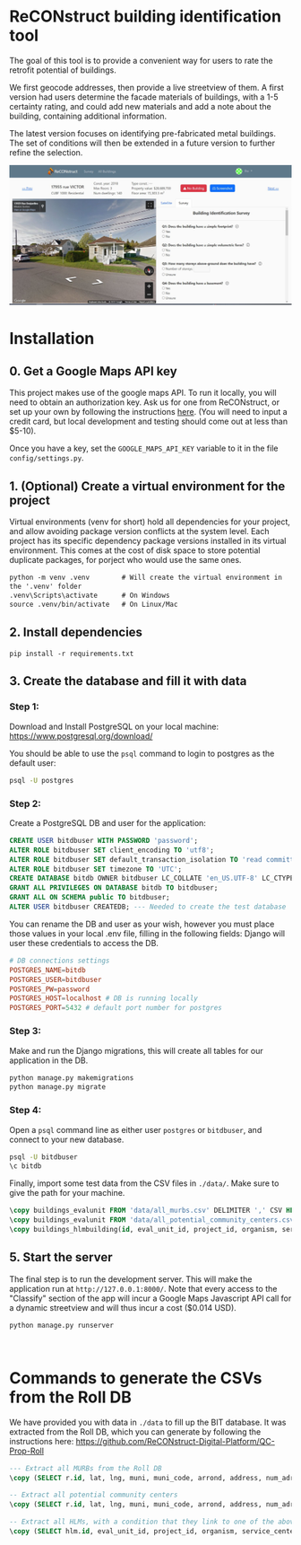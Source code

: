 # ReCONstruct building identification tool

The goal of this tool is to provide a convenient way for users to rate the retrofit potential of buildings.

We first geocode addresses, then provide a live streetview of them. A first version had users determine the facade materials of buildings, with a 1-5 certainty rating, and could add new materials and add a note about the building, containing additional information.

The latest version focuses on identifying pre-fabricated metal buildings. The set of conditions will then be extended in a future version to further refine the selection.  

![image](assets/screenshot1.JPG)

# Installation


## 0. Get a Google Maps API key

This project makes use of the google maps API. To run it locally, you will need to obtain an authorization key.
Ask us for one from ReCONstruct, or set up your own by following the instructions [here](https://developers.google.com/maps/documentation/javascript/cloud-setup). (You will need to input a credit card, but local development and testing should come out at less than $5-10).

Once you have a key, set the `GOOGLE_MAPS_API_KEY` variable to it in the file `config/settings.py`.

## 1. (Optional) Create a virtual environment for the project
Virtual environments (venv for short) hold all dependencies for your project, and allow avoiding package version conflicts at the system level.
Each project has its specific dependency package versions installed in its virtual environment. 
This comes at the cost of disk space to store potential duplicate packages, for porject who would use the same ones. 
```
python -m venv .venv        # Will create the virtual environment in the '.venv' folder
.venv\Scripts\activate      # On Windows
source .venv/bin/activate   # On Linux/Mac
```

## 2. Install dependencies
```
pip install -r requirements.txt
```

## 3. Create the database and fill it with data

### Step 1:

Download and Install PostgreSQL on your local machine: https://www.postgresql.org/download/

You should be able to use the `psql` command to login to postgres as the default user:
```bash
psql -U postgres
```

### Step 2:

Create a PostgreSQL DB and user for the application:
```sql
CREATE USER bitdbuser WITH PASSWORD 'password';
ALTER ROLE bitdbuser SET client_encoding TO 'utf8';
ALTER ROLE bitdbuser SET default_transaction_isolation TO 'read committed';
ALTER ROLE bitdbuser SET timezone TO 'UTC';
CREATE DATABASE bitdb OWNER bitdbuser LC_COLLATE 'en_US.UTF-8' LC_CTYPE 'en_US.UTF-8' TEMPLATE 'template0';
GRANT ALL PRIVILEGES ON DATABASE bitdb TO bitdbuser;
GRANT ALL ON SCHEMA public TO bitdbuser;
ALTER USER bitdbuser CREATEDB; --- Needed to create the test database
``` 

You can rename the DB and user as your wish, however you must place those values in your local .env file, filling in the following fields:
Django will user these credentials to access the DB.
```conf
# DB connections settings
POSTGRES_NAME=bitdb
POSTGRES_USER=bitdbuser
POSTGRES_PW=password
POSTGRES_HOST=localhost # DB is running locally
POSTGRES_PORT=5432 # default port number for postgres
```

### Step 3:
Make and run the Django migrations, this will create all tables for our application in the DB.
```bash
python manage.py makemigrations
python manage.py migrate
```

### Step 4:

Open a `psql` command line as either user `postgres` or `bitdbuser`, and connect to your new database.
```bash
psql -U bitdbuser
\c bitdb
```

Finally, import some test data from the CSV files in `./data/`. Make sure to give the path for your machine.

```sql
\copy buildings_evalunit FROM 'data/all_murbs.csv' DELIMITER ',' CSV HEADER;
\copy buildings_evalunit FROM 'data/all_potential_community_centers.csv' DELIMITER ',' CSV HEADER;
\copy buildings_hlmbuilding(id, eval_unit_id, project_id, organism, service_center, street_num, street_name, muni, postal_code, num_dwellings, num_floors, area_footprint, area_total, ivp, disrepair_state, interest_adjust_date, contract_end_date, category, building_id) FROM 'data/all_hlms.csv' DELIMITER ',' CSV HEADER;
```


## 5. Start the server

The final step is to run the development server. This will make the application run at `http://127.0.0.1:8000/`.
Note that every access to the "Classify" section of the app will incur a Google Maps Javascript API call for a dynamic streetview and will thus incur a cost ($0.014 USD).

```
python manage.py runserver
```

<br>


# Commands to generate the CSVs from the Roll DB

We have provided you with data in `./data` to fill up the BIT database. It was extracted from the Roll DB, which you can generate by following the instructions here: https://github.com/ReCONstruct-Digital-Platform/QC-Prop-Roll

```sql
--- Extract all MURBs from the Roll DB
\copy (SELECT r.id, lat, lng, muni, muni_code, arrond, address, num_adr_inf, num_adr_inf_2, num_adr_sup, num_adr_sup_2, street_name, apt_num, apt_num_1, apt_num_2, mat18, cubf, file_num, nghbr_unit, owner_date, owner_type, os.value as "owner_status", lot_lin_dim, lot_area, max_floors, const_yr, const_yr_real, floor_area, pl.value as "phys_link", ct.value as "const_type", num_dwelling, num_rental, num_non_res, apprais_date, lot_value, building_value, r.value, prev_value, associated, '2023-08-14' as "date_added" FROM roll r LEFT JOIN phys_link pl ON r.phys_link = pl.id LEFT JOIN const_type ct ON r.const_type = ct.id LEFT JOIN owner_status os ON r.owner_status = os.id WHERE cubf = 1000  AND num_dwelling >= 3) TO './data/all_murbs.csv' CSV HEADER;
```

```sql
-- Extract all potential community centers
\copy (SELECT r.id, lat, lng, muni, muni_code, arrond, address, num_adr_inf, num_adr_inf_2, num_adr_sup, num_adr_sup_2, street_name, apt_num, apt_num_1, apt_num_2, mat18, cubf, file_num, nghbr_unit, owner_date, owner_type, os.value as "owner_status", lot_lin_dim, lot_area, max_floors, const_yr, const_yr_real, floor_area, pl.value as "phys_link", ct.value as "const_type", num_dwelling, num_rental, num_non_res, apprais_date, lot_value, building_value, r.value, prev_value, associated, '2023-08-14' as "date_added" FROM roll r LEFT JOIN phys_link pl ON r.phys_link = pl.id LEFT JOIN const_type ct ON r.const_type = ct.id LEFT JOIN owner_status os ON r.owner_status = os.id WHERE cubf IN (6811, 6812, 6813, 6814, 6815, 6816, 7219, 7221, 7222, 7223, 7224, 7225, 7229, 7233, 7239, 7290, 7311, 7312, 7313, 7314, 7392, 7393, 7394, 7395, 7396, 7397, 7399, 7411, 7412, 7413, 7414, 7415, 7416, 7417, 7418, 7419, 7421, 7422, 7423, 7424, 7425, 7429, 7431, 7432, 7433, 7441, 7442, 7443, 7444, 7445, 7446, 7447, 7448, 7449, 7451, 7452, 7459, 7491, 7492, 7493, 7499, 7611)) TO './data/all_potential_community_centers.csv' CSV HEADER;
```

```sql
-- Extract all HLMs, with a condition that they link to one of the above extracted MURBs
\copy (SELECT hlm.id, eval_unit_id, project_id, organism, service_center, street_num, street_name, muni, postal_code, num_dwellings, num_floors, area_footprint, area_total, ivp, disrepair_state, interest_adjust_date, contract_end_date, category, building_id FROM hlm INNER JOIN (SELECT roll.id FROM roll WHERE cubf = 1000  AND num_dwelling >= 3) as murbs ON hlm.eval_unit_id = murbs.id) TO './data/all_hlms.csv' CSV HEADER;
```